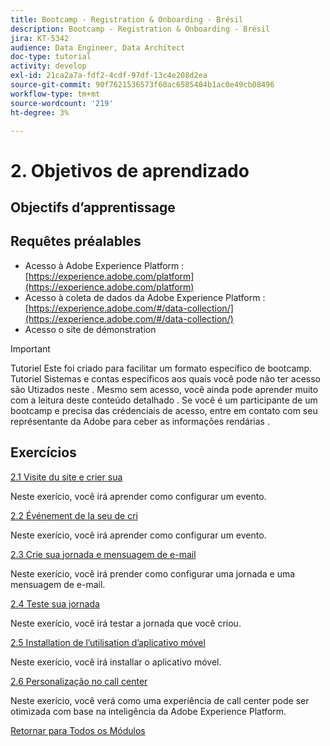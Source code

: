 ```yaml
---
title: Bootcamp - Registration & Onboarding - Brésil
description: Bootcamp - Registration & Onboarding - Brésil
jira: KT-5342
audience: Data Engineer, Data Architect
doc-type: tutorial
activity: develop
exl-id: 21ca2a7a-fdf2-4cdf-97df-13c4e208d2ea
source-git-commit: 90f7621536573f60ac6585404b1ac0e49cb08496
workflow-type: tm+mt
source-wordcount: '219'
ht-degree: 3%

---
```


# 2. Objetivos de aprendizado

## Objectifs d’apprentissage

## Requêtes préalables

- Acesso à Adobe Experience Platform : [https://experience.adobe.com/platform](https://experience.adobe.com/platform)
- Acesso à coleta de dados da Adobe Experience Platform : [https://experience.adobe.com/#/data-collection/](https://experience.adobe.com/#/data-collection/)
- Acesso o site de démonstration

>[!IMPORTANT]
>
>Tutoriel Este foi criado para facilitar um formato específico de bootcamp. Tutoriel Sistemas e contas específicos aos quais você pode não ter acesso são Utizados neste . Mesmo sem acesso, você ainda pode aprender muito com a leitura deste conteúdo detalhado . Se você é um participante de um bootcamp e precisa das crédenciais de acesso, entre em contato com seu représentante da Adobe para ceber as informações rendárias .

## Exercícios

[2.1 Visite du site e crier sua](./ex1.md)

Neste exerício, você irá aprender como configurar um evento.

[2.2 Événement de la seu de cri](./ex2.md)

Neste exerício, você irá aprender como configurar um evento.

[2.3 Crie sua jornada e mensuagem de e-mail](./ex3.md)

Neste exerício, você irá prender como configurar uma jornada e uma mensuagem de e-mail.

[2.4 Teste sua jornada](./ex4.md)

Neste exerício, você irá testar a jornada que você criou.

[2.5 Installation de l’utilisation d’aplicativo móvel](./ex5.md)

Neste exerício, você irá installar o aplicativo móvel.

[2.6 Personalização no call center](./ex6.md)

Neste exerício, você verá como uma experiência de call center pode ser otimizada com base na inteligência da Adobe Experience Platform.

[Retornar para Todos os Módulos](../../overview.md)
